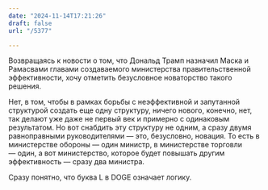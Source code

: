 ```yaml
---
date: "2024-11-14T17:21:26"
draft: false
url: "/5377"

---
```


Возвращаясь к новости о том, что Дональд Трамп назначил Маска и Рамасвами главами создаваемого министерства правительственной эффективности, хочу отметить безусловное новаторство такого решения.

Нет, в том, чтобы в рамках борьбы с неэффективной и запутанной структурой создать еще одну структуру, ничего нового, конечно, нет, так делают уже даже не первый век и примерно с одинаковым результатом. Но вот снабдить эту структуру не одним, а сразу двумя равноправными руководителями — это, безусловно, новация. То есть в министерстве обороны — один министр, в министерстве торговли — один, а вот министерство, которое будет повышать другим эффективность — сразу два министра.

Сразу понятно, что буква L в DOGE означает логику.
